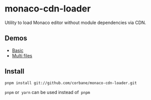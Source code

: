 # monaco-cdn-loader
Utility to load Monaco editor without module dependencies via CDN.

## Demos

- [Basic](https://corbane.github.io/monaco-cdn-loader/demos/simple)
- [Multi files](https://corbane.github.io/monaco-cdn-loader/demos/default)

## Install

```
pnpm install git://github.com/corbane/monaco-cdn-loader.git
```
`pnpm` or` yarn` can be used instead of` pnpm`
